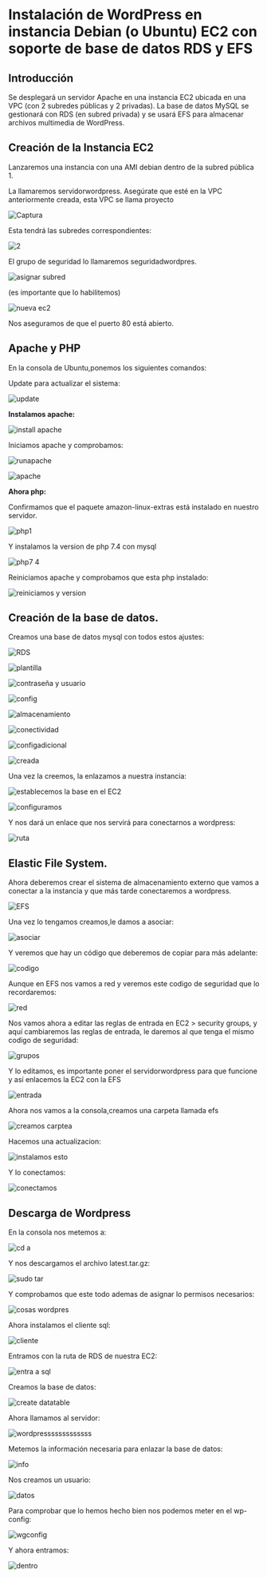 # Instalación de WordPress en instancia Debian (o Ubuntu) EC2 con soporte de base de datos RDS y EFS

## Introducción

Se desplegará un servidor Apache en una instancia EC2 ubicada en una VPC (con 2 subredes públicas y 2 privadas). 
La base de datos MySQL se gestionará con RDS (en subred privada) y se usará EFS para almacenar archivos multimedia de WordPress.

## Creación de la Instancia EC2

Lanzaremos una instancia con una AMI debian dentro de la subred pública 1.

La llamaremos servidorwordpress. Asegúrate que esté en la VPC anteriormente creada, esta VPC se llama proyecto

![Captura](https://github.com/user-attachments/assets/d4e62eea-1772-47a9-bff6-dd8af973c1af)

Esta tendrá las subredes correspondientes:

![2](https://github.com/user-attachments/assets/29cdae94-bb41-47d4-9c2f-eade53d1c993)


El grupo de seguridad lo llamaremos seguridadwordpres. 

![asignar subred](https://github.com/user-attachments/assets/2eb7fd34-1d65-42d4-bd5c-65e104da783a)

(es importante que lo habilitemos)

![nueva ec2](https://github.com/user-attachments/assets/7dd14a52-b936-4b17-b605-3102c3fbeee2)

Nos aseguramos de que el puerto 80 está abierto.

## Apache y PHP

En la consola de Ubuntu,ponemos los siguientes comandos:

Update para actualizar el sistema:

![update](https://github.com/user-attachments/assets/47995b2a-b000-41da-9972-8ae896000b5b)

**Instalamos apache:**

![install apache](https://github.com/user-attachments/assets/9079b4e5-bfcc-4d5b-9491-317ac33331bf)

Iniciamos apache y comprobamos:

![runapache](https://github.com/user-attachments/assets/63c410a8-cb1c-4e0e-b1cb-28dc3536f22e)

![apache](https://github.com/user-attachments/assets/847b9f33-326f-42c5-a0cd-de27b2b02d17)

**Ahora php:**

Confirmamos que el paquete amazon-linux-extras está instalado en nuestro servidor.

![php1](https://github.com/user-attachments/assets/9d09bde9-854b-4d27-bce3-63ae425aa7c6)

Y instalamos la version de php 7.4 con mysql

![php7 4](https://github.com/user-attachments/assets/f1ea6563-35b4-480b-97d7-7a487baab381)

Reiniciamos apache y comprobamos que esta php instalado:

![reiniciamos y version](https://github.com/user-attachments/assets/ddb8dc32-56d5-410f-b994-ffee444b8135)

## Creación de la base de datos.

Creamos una base de datos mysql con todos estos ajustes:

![RDS](https://github.com/user-attachments/assets/ec21694a-8a07-4413-90e3-1eb6dcc5c3aa)

![plantilla](https://github.com/user-attachments/assets/cbef14f7-c933-4163-98f3-5c519c2abbb1)

![contraseña y usuario](https://github.com/user-attachments/assets/6562400b-d916-4d7e-a2fb-ea0088c9645f)

![config](https://github.com/user-attachments/assets/09461c94-8658-4c98-baf1-cfc45f77a13f)

![almacenamiento](https://github.com/user-attachments/assets/cf6914fa-5f42-4b2a-932c-dae95ef42d5c)

![conectividad](https://github.com/user-attachments/assets/dafc2132-17ef-47d7-8728-cfe1eca9cb8d)

![configadicional](https://github.com/user-attachments/assets/13c13f5f-6bbe-47e9-badc-529358998382)

![creada](https://github.com/user-attachments/assets/b8f4e783-296f-492b-ab6f-a0d8e096534a)

Una vez la creemos, la enlazamos a nuestra instancia:

![establecemos la base en el EC2](https://github.com/user-attachments/assets/26f43ed1-4db5-4340-8b0e-b29f13cec0a5)

![configuramos](https://github.com/user-attachments/assets/5433426c-f083-477f-88cc-a1886b7926d9)

Y nos dará un enlace que nos servirá para conectarnos a wordpress:

![ruta](https://github.com/user-attachments/assets/d9cdd432-7384-4584-9b65-8d6f0eb22efc)

## Elastic File System.

Ahora deberemos crear el sistema de almacenamiento externo que vamos a conectar a la instancia y que más tarde conectaremos a wordpress.

![EFS](https://github.com/user-attachments/assets/95102d83-4d53-49d1-b65c-98338a81292d)

Una vez lo tengamos creamos,le damos a asociar:

![asociar](https://github.com/user-attachments/assets/28dd3817-3684-4430-b934-77819f9122f2)

Y veremos que hay un código que deberemos de copiar para más adelante:

![codigo](https://github.com/user-attachments/assets/c86b321c-e0ee-468c-9ee4-edf0268ae957)

Aunque en EFS nos vamos a red y veremos este codigo de seguridad que lo recordaremos:

![red](https://github.com/user-attachments/assets/5513a25c-32fd-4083-ac29-153ef5ffa267)

Nos vamos ahora a editar las reglas de entrada en EC2 > security groups, y aquí cambiaremos las reglas de entrada,
le daremos al que tenga el mismo codigo de seguridad:

![grupos](https://github.com/user-attachments/assets/927ac301-05ba-4b75-a097-112d84315fd8)

Y lo editamos, es importante poner el servidorwordpress para que funcione y así enlacemos la EC2 con la EFS

![entrada](https://github.com/user-attachments/assets/87153746-26ca-4a6b-a93e-725a9e667b2d)

Ahora nos vamos a la consola,creamos una carpeta llamada efs

![creamos carptea](https://github.com/user-attachments/assets/ca126878-5cd8-48a1-8ef3-bfa98fec1af4)

Hacemos una actualizacion:

![instalamos esto](https://github.com/user-attachments/assets/aae08ba3-5833-4915-bd33-784db37b565c)

Y lo conectamos:

![conectamos](https://github.com/user-attachments/assets/ad54517a-c816-492d-af26-726be3b61381)

## Descarga de Wordpress

En la consola nos metemos a:

![cd a](https://github.com/user-attachments/assets/76923b96-3a2e-4d3a-88f7-48adec67aabc)


Y nos descargamos el archivo latest.tar.gz:

![sudo tar](https://github.com/user-attachments/assets/5fa773dc-2432-47d3-99ae-a5b138853155)

Y comprobamos que este todo ademas de asignar lo permisos necesarios:

![cosas wordpres](https://github.com/user-attachments/assets/ea107642-0e55-4ce1-90aa-0c63f8a56cb1)

Ahora instalamos el cliente sql:

![cliente](https://github.com/user-attachments/assets/cd2c214e-3290-4bb1-85c8-916910349521)

Entramos con la ruta de RDS de nuestra EC2:

![entra a sql](https://github.com/user-attachments/assets/ef5c05d5-6c84-4592-b410-14a41efa8937)

Creamos la base de datos:

![create datatable](https://github.com/user-attachments/assets/42b38458-5b17-47b0-86b6-6f809fbd8e03)

Ahora llamamos al servidor:

![wordpresssssssssssss](https://github.com/user-attachments/assets/97360a4f-62c6-43f9-a4e4-e2d1940f71ff)

Metemos la información necesaria para enlazar la base de datos:

![info](https://github.com/user-attachments/assets/5a2aa613-9f7f-4df2-91d8-37d1a7f20358)

Nos creamos un usuario:

![datos](https://github.com/user-attachments/assets/2d676ac7-cf97-4a91-a91c-57d4d8c1352c)

Para comprobar que lo hemos hecho bien nos podemos meter en el wp-config:

![wgconfig](https://github.com/user-attachments/assets/fd9bb728-a623-45a8-a37b-0e45c10f0cbc)

Y ahora entramos:

![dentro](https://github.com/user-attachments/assets/2f904451-c411-4b2f-930b-53d2ac9d8ecf)


